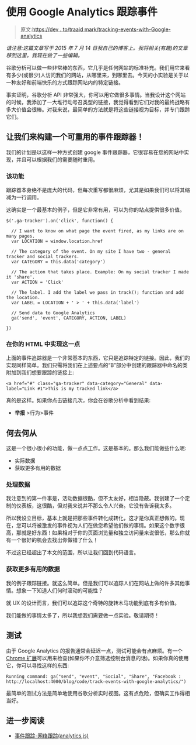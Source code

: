 # 使用 Google Analytics 跟踪事件

> 原文:[https://dev . to/traaid mark/tracking-events-with-Google-analytics](https://dev.to/traaidmark/tracking-events-with-google-analytics)

*请注意:这篇文章写于 2015 年 7 月 14 日我自己的博客上。我将相关(有趣)的文章移到这里。我现在做了一些编辑。*

谷歌分析可以做一些非常棒的东西，它几乎是任何网站的标准补充。我们用它来看有多少(或很少)人访问我们的网站，从哪里来，到哪里去。今天的小实验是关于以一种友好和前端快乐的方式跟踪网站内的特定链接。

事实证明，谷歌分析 API 非常强大，你可以用它做很多事情。当我设计这个网站的时候，我添加了一大堆行动号召类型的链接，我觉得看到它们对我的最终战略有多大价值会很棒。对我来说，最简单的方法就是将这些链接视为目标，并专门跟踪它们。

## [](#lets-build-a-reusable-event-tracker)让我们来构建一个可重用的事件跟踪器！

我们的计划是以这样一种方式创建 google 事件跟踪器，它很容易在您的网站中实现，并且可以根据我们的需要随时重用。

### [](#the-function)该功能

跟踪器本身绝不是庞大的代码，但每次重写都很麻烦，尤其是如果我们可以将其缩减为一行调用。

这确实是一个最基本的例子，但是它非常有用，可以为你的站点提供很多价值。

```
$('.ga-tracker').on('click', function() {

  // I want to know on what page the event fired, as my links are on many pages.
  var LOCATION = window.location.href

  // The category of the event. On my site I have two - general tracker and social trackers.
  var CATEGORY = this.data('category')

  // The action that takes place. Example: On my social tracker I made it 'share'.
  var ACTION = 'Click'

  // The label. I add the label we pass in track(); function and add the location.
  var LABEL = LOCATION + ' > ' + this.data('label')

  // Send data to Google Analytics
  ga('send', 'event', CATEGORY, ACTION, LABEL)

}) 
```

### 在你的 HTML 中实现这一点

上面的事件追踪器是一个非常基本的东西，它只是追踪特定的链接。因此，我们的实现同样简单。我们只需将我们在上述要点的“B”部分中创建的跟踪器中命名的类附加到我们想要跟踪的链接上:

```
<a href="#" class="ga-tracker" data-category="General" data-label="Link #1">This is my tracked link</a> 
```

真的是这样。如果你点击链接几次，你会在谷歌分析中看到结果:

*   **举报** >行为>事件

## [](#where-to-go-from-here)何去何从

这是一个很小很小的功能，做一点点工作。这是基本的。那么我们能做些什么呢:

*   实际数据
*   获取更多有用的数据

### [](#working-with-the-data)处理数据

我注意到的第一件事是，活动数据很酷，但不太友好，相当隐蔽。我创建了一个定制的仪表板，这很酷，但对我来说并不那么令人兴奋。它没有告诉我太多。

所以我设立目标，基本上就是把那些事件转化成转化，这才是你真正想做的。现在，您可以将被激发的事件视为人们在做您希望他们做的事情。如果这个数字很高，那就是好东西！如果相对于你的页面浏览量和独立访问量来说很低，那么你就有一个很好的机会去找出你做错了什么！

不过这已经超出了本文的范围，所以让我们回到代码语言。

### [](#get-more-useful-data)获取更多有用的数据

我的例子跟踪链接。就这么简单。但是我们可以追踪人们在网站上做的许多其他事情。想象一下知道人们何时滚动的可能性？

就 UX 的设计而言，我们可以追踪这个奇特的旋转木马功能到底有多有价值。

我们能做的事情太多了，所以我想我们需要做一点实验。敬请期待！

## [](#testing)测试

由于 Google Analytics 的报告通常会延迟一点，测试可能会有点麻烦。有一个 [Chrome 扩展](https://chrome.google.com/webstore/detail/google-analytics-debugger/jnkmfdileelhofjcijamephohjechhna)可以用来检查(如果你不介意筛选控制台消息的话)。如果你真的使用它，你可以寻找这样的东西:

```
Running command: ga("send", "event", "Social", "Share", "Facebook : http://localhost:4000/blog/code/track-events-with-google-analytics/") 
```

最简单的测试方法是简单地使用谷歌分析实时视图。这有点危险，但确实工作得相当好。

## [](#further-reading)进一步阅读

*   [事件跟踪-网络跟踪(analytics.js)](https://developers.google.com/analytics/devguides/collection/analyticsjs/events)